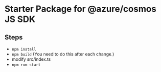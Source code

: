 # Starter Package for @azure/cosmos JS SDK


## Steps
- `npm install`
- `npm build` (You need to do this after each change.)
- modify src/index.ts
- `npm run start`